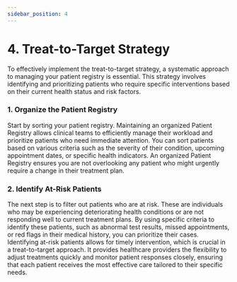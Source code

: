 ```yaml
---
sidebar_position: 4
---
```


# 4. Treat-to-Target Strategy

To effectively implement the treat-to-target strategy, a systematic approach to managing your patient registry is essential. This strategy involves identifying and prioritizing patients who require specific interventions based on their current health status and risk factors.

### 1. Organize the Patient Registry
Start by sorting your patient registry. Maintaining an organized Patient Registry allows clinical teams to efficiently manage their workload and prioritize patients who need immediate attention. You can sort patients based on various criteria such as the severity of their condition, upcoming appointment dates, or specific health indicators. An organized Patient Registry ensures you are not overlooking any patient who might urgently require a change in their treatment plan.

### 2. Identify At-Risk Patients
The next step is to filter out patients who are at risk. These are individuals who may be experiencing deteriorating health conditions or are not responding well to current treatment plans. By using specific criteria to identify these patients, such as abnormal test results, missed appointments, or red flags in their medical history, you can prioritize their cases. Identifying at-risk patients allows for timely intervention, which is crucial in a treat-to-target approach. It provides healthcare providers the flexibility to adjust treatments quickly and monitor patient responses closely, ensuring that each patient receives the most effective care tailored to their specific needs.
